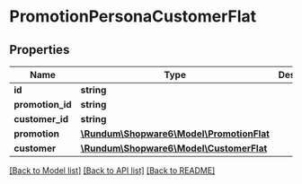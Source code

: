# PromotionPersonaCustomerFlat

## Properties
Name | Type | Description | Notes
------------ | ------------- | ------------- | -------------
**id** | **string** |  | [optional] 
**promotion_id** | **string** |  | 
**customer_id** | **string** |  | 
**promotion** | [**\Rundum\Shopware6\Model\PromotionFlat**](PromotionFlat.md) |  | [optional] 
**customer** | [**\Rundum\Shopware6\Model\CustomerFlat**](CustomerFlat.md) |  | [optional] 

[[Back to Model list]](../../README.md#documentation-for-models) [[Back to API list]](../../README.md#documentation-for-api-endpoints) [[Back to README]](../../README.md)

